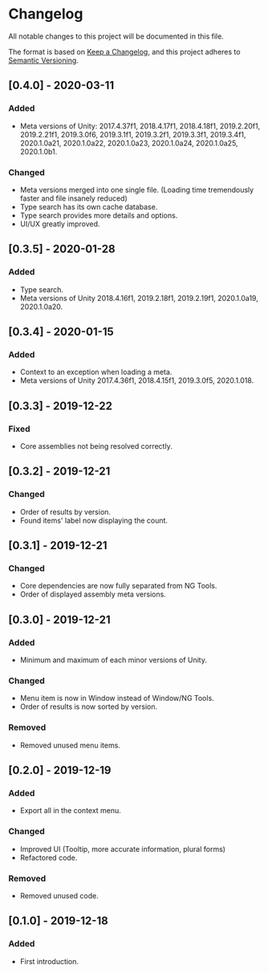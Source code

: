# Changelog
All notable changes to this project will be documented in this file.

The format is based on [Keep a Changelog](https://keepachangelog.com/en/1.0.0/),
and this project adheres to [Semantic Versioning](https://semver.org/spec/v2.0.0.html).


## [0.4.0] - 2020-03-11
### Added
- Meta versions of Unity:
2017.4.37f1,
2018.4.17f1, 2018.4.18f1,
2019.2.20f1, 2019.2.21f1,
2019.3.0f6, 2019.3.1f1, 2019.3.2f1, 2019.3.3f1, 2019.3.4f1,
2020.1.0a21, 2020.1.0a22, 2020.1.0a23, 2020.1.0a24, 2020.1.0a25,
2020.1.0b1.

### Changed
- Meta versions merged into one single file. (Loading time tremendously faster and file insanely reduced)
- Type search has its own cache database.
- Type search provides more details and options.
- UI/UX greatly improved.

## [0.3.5] - 2020-01-28
### Added
- Type search.
- Meta versions of Unity 2018.4.16f1, 2019.2.18f1, 2019.2.19f1, 2020.1.0a19, 2020.1.0a20.

## [0.3.4] - 2020-01-15
### Added
- Context to an exception when loading a meta.
- Meta versions of Unity 2017.4.36f1, 2018.4.15f1, 2019.3.0f5, 2020.1.018.

## [0.3.3] - 2019-12-22
### Fixed
- Core assemblies not being resolved correctly.

## [0.3.2] - 2019-12-21
### Changed
- Order of results by version.
- Found items' label now displaying the count.

## [0.3.1] - 2019-12-21
### Changed
- Core dependencies are now fully separated from NG Tools.
- Order of displayed assembly meta versions.

## [0.3.0] - 2019-12-21
### Added
- Minimum and maximum of each minor versions of Unity.

### Changed
- Menu item is now in Window instead of Window/NG Tools.
- Order of results is now sorted by version.

### Removed
- Removed unused menu items.

## [0.2.0] - 2019-12-19
### Added
- Export all in the context menu.

### Changed
- Improved UI (Tooltip, more accurate information, plural forms)
- Refactored code.

### Removed
- Removed unused code.

## [0.1.0] - 2019-12-18
### Added
- First introduction.
